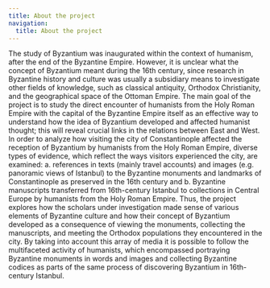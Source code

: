 ```yaml
---
title: About the project
navigation:
  title: About the project
---
```

The study of Byzantium was inaugurated within the context of humanism, after the end of the Byzantine Empire. However, it is unclear what the concept of Byzantium meant during the 16th century, since research in Byzantine history and culture was usually a subsidiary means to investigate other fields of knowledge, such as classical antiquity, Orthodox Christianity, and the geographical space of the Ottoman Empire. The main goal of the project is to study the direct encounter of humanists from the Holy Roman Empire with the capital of the Byzantine Empire itself as an effective way to understand how the idea of Byzantium developed and affected humanist thought; this will reveal crucial links in the relations between East and West. In order to analyze how visiting the city of Constantinople affected the reception of Byzantium by humanists from the Holy Roman Empire, diverse types of evidence, which reflect the ways visitors experienced the city, are examined: a. references in texts (mainly travel accounts) and images (e.g. panoramic views of Istanbul) to the Byzantine monuments and landmarks of Constantinople as preserved in the 16th century and b. Byzantine manuscripts transferred from 16th-century Istanbul to collections in Central Europe by humanists from the Holy Roman Empire. Thus, the project explores how the scholars under investigation made sense of various elements of Byzantine culture and how their concept of Byzantium developed as a consequence of viewing the monuments, collecting the manuscripts, and meeting the Orthodox populations they encountered in the city. By taking into account this array of media it is possible to follow the multifaceted activity of humanists, which encompassed portraying Byzantine monuments in words and images and collecting Byzantine codices as parts of the same process of discovering Byzantium in 16th-century Istanbul.

